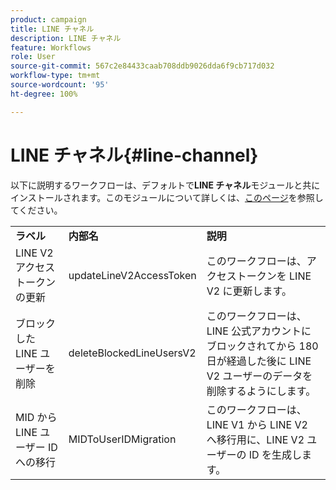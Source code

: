 ```yaml
---
product: campaign
title: LINE チャネル
description: LINE チャネル
feature: Workflows
role: User
source-git-commit: 567c2e84433caab708ddb9026dda6f9cb717d032
workflow-type: tm+mt
source-wordcount: '95'
ht-degree: 100%

---
```



# LINE チャネル{#line-channel}

以下に説明するワークフローは、デフォルトで&#x200B;**LINE チャネル**&#x200B;モジュールと共にインストールされます。このモジュールについて詳しくは、[このページ](../../v8/send/line.md)を参照してください。

<table> 
 <tbody> 
  <tr> 
   <td> <strong>ラベル</strong><br /> </td> 
   <td> <strong>内部名</strong><br /> </td> 
   <td> <strong>説明</strong><br /> </td> 
  </tr> 
  <tr> 
   <td> <span class="uicontrol">LINE V2 アクセストークンの更新</span> <br /> </td> 
   <td> <span class="uicontrol">updateLineV2AccessToken</span> <br /> </td> 
   <td> このワークフローは、アクセストークンを LINE V2 に更新します。<br /> </td> 
  </tr> 
  <tr> 
   <td> <span class="uicontrol">ブロックした LINE ユーザーを削除</span> <br /> </td> 
   <td> <span class="uicontrol">deleteBlockedLineUsersV2</span> <br /> </td> 
   <td> このワークフローは、LINE 公式アカウントにブロックされてから 180 日が経過した後に LINE V2 ユーザーのデータを削除するようにします。<br /> </td> 
  </tr> 
  <tr> 
   <td> <span class="uicontrol">MID から LINE ユーザー ID への移行</span> <br /> </td> 
   <td> <span class="uicontrol">MIDToUserIDMigration</span> <br /> </td> 
   <td> このワークフローは、LINE V1 から LINE V2 へ移行用に、LINE V2 ユーザーの ID を生成します。<br /> </td> 
  </tr> 
 </tbody> 
</table>

